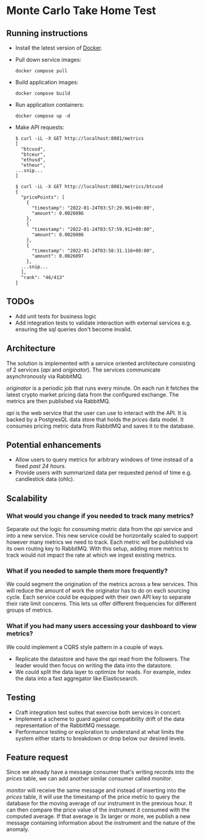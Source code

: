 # Monte Carlo Take Home Test

## Running instructions
- Install the latest version of [Docker](https://docs.docker.com/desktop/).
- Pull down service images:
    ```shell
    docker compose pull
    ```
- Build application images:
    ```shell
    docker compose build
    ```
- Run application containers:
    ```shell
    docker compose up -d
    ```
- Make API requests:
    ```shell
    $ curl -iL -X GET http://localhost:8081/metrics
    [
      "btcusd",
      "btceur",
      "ethusd",
      "etheur",
    ...snip...
    ]
    ```

    ```shell
    $ curl -iL -X GET http://localhost:8081/metrics/btcusd
    {
      "pricePoints": [
        {
          "timestamp": "2022-01-24T03:57:29.961+00:00",
          "amount": 0.0026086
        },
        {
          "timestamp": "2022-01-24T03:57:59.912+00:00",
          "amount": 0.0026086
        },
        {
          "timestamp": "2022-01-24T03:58:31.116+00:00",
          "amount": 0.0026097
        },
      ...snip...
      ],
      "rank": "46/413"
    }
    ```

## TODOs
- Add unit tests for business logic
- Add integration tests to validate interaction with external services e.g. ensuring the sql queries don't become invalid.

## Architecture
The solution is implemented with a service oriented architecture consisting of 2 services (_api_ and _originator_).
The services communicate asynchronously via RabbitMQ.

_originator_ is a periodic job that runs every minute.
On each run it fetches the latest crypto market pricing data from the configured exchange.
The metrics are then published via RabbitMQ.

_api_ is the web service that the user can use to interact with the API.
It is backed by a PostgresQL data store that holds the _prices_ data model.
It consumes pricing metric data from RabbitMQ and saves it to the database.

## Potential enhancements
- Allow users to query metrics for arbitrary windows of time instead of a fixed _past 24 hours_.
- Provide users with summarized data per requested period of time e.g. candlestick data (ohlc).

## Scalability
### What would you change if you needed to track many metrics?
Separate out the logic for consuming metric data from the _api_ service and into a new service.
This new service could be horizontally scaled to support however many metrics we need to track.
Each metric will be published via its own routing key to RabbitMQ.
With this setup, adding more metrics to track would not impact the rate at which we ingest existing metrics.

### What if you needed to sample them more frequently?
We could segment the origination of the metrics across a few services.
This will reduce the amount of work the originator has to do on each sourcing cycle.
Each service could be equipped with their own API key to separate their rate limit concerns.
This lets us offer different frequencies for different groups of metrics.

### What if you had many users accessing your dashboard to view metrics?
We could implement a CQRS style pattern in a couple of ways.
- Replicate the datastore and have the _api_ read from the followers. The leader would then focus on writing the data into the datastore.
- We could split the data layer to optimize for reads. For example, index the data into a fast aggregator like Elasticsearch.

## Testing
- Craft integration test suites that exercise both services in concert.
- Implement a scheme to guard against compatibility drift of the data representation of the RabbitMQ message.
- Performance testing or exploration to understand at what limits the system either starts to breakdown or drop below our desired levels.

## Feature request
Since we already have a message consumer that's writing records into the _prices_ table, we can add another similar consumer called _monitor_.

_monitor_ will receive the same message and instead of inserting into the _prices_ table, it will use the timestamp of the price metric to query the database for the moving average of our instrument in the previous hour.
It can then compare the price value of the instrument it consumed with the computed average.
If that average is 3x larger or more, we publish a new message containing information about the instrument and the nature of the anomaly.
